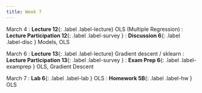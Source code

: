 ```yaml
---
title: Week 7
---
```


March 4
: **Lecture 12**{: .label .label-lecture} OLS (Multiple Regression)
: **Lecture Participation 12**{: .label .label-survey } 
: **Discussion 6**{: .label .label-disc } Models, OLS

March 6
: **Lecture 13**{: .label .label-lecture} Gradient descent / sklearn
: **Lecture Participation 13**{: .label .label-survey } 
: **Exam Prep 6**{: .label .label-examprep } OLS, Gradient Descent


March 7
: **Lab 6**{: .label .label-lab }  OLS
: **Homework 5B**{: .label .label-hw }  OLS